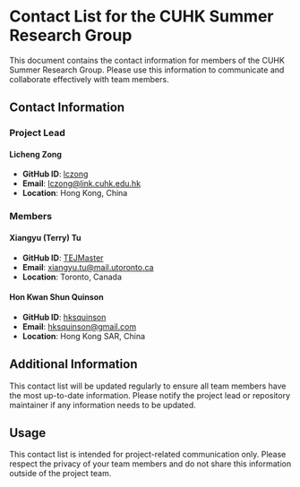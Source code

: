 # Contact List for the CUHK Summer Research Group

This document contains the contact information for members of the CUHK Summer Research Group. Please use this information to communicate and collaborate effectively with team members.

## Contact Information

### Project Lead

#### Licheng Zong

- **GitHub ID**: [lczong](https://github.com/lczong)
- **Email**: lczong@link.cuhk.edu.hk
- **Location**: Hong Kong, China

### Members

#### Xiangyu (Terry) Tu

- **GitHub ID**: [TEJMaster](https://github.com/TEJMaster)
- **Email**: xiangyu.tu@mail.utoronto.ca
- **Location**: Toronto, Canada

#### Hon Kwan Shun Quinson

- **GitHub ID**: [hksquinson](https://github.com/hksquinson)
- **Email**: hksquinson@gmail.com
- **Location**: Hong Kong SAR, China

## Additional Information

This contact list will be updated regularly to ensure all team members have the most up-to-date information. Please notify the project lead or repository maintainer if any information needs to be updated.

## Usage

This contact list is intended for project-related communication only. Please respect the privacy of your team members and do not share this information outside of the project team.


